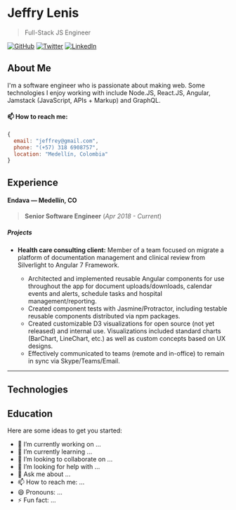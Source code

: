 # Jeffry Lenis 
> Full-Stack JS Engineer
<p>
	<a href="https://github.com/jeffrysteven"><img src="https://img.shields.io/github/followers/jeffrysteven.svg?label=GitHub&style=social" alt="GitHub"></a>
	<a href="https://twitter.com/jeffrysteven"><img src="https://img.shields.io/twitter/follow/jeffrysteven?label=Twitter&style=social" alt="Twitter"></a>
	<a href="https://www.linkedin.com/in/jeffrystevenl"><img src="https://img.shields.io/badge/LinkedIn--_.svg?style=social&logo=linkedin" alt="LinkedIn"></a>
</p>

## About Me

I'm a software engineer who is passionate about making web. Some technologies I enjoy working with include Node.JS, React.JS, Angular, Jamstack (JavaScript, APIs + Markup) and GraphQL.

#### 📫 How to reach me: 
```javascript
{
  email: "jeffrey@gmail.com",
  phone: "(+57) 318 6908757",
  location: "Medellín, Colombia"
}
```

## Experience 
#### Endava — Medellín, CO

> **Senior Software Engineer** (*Apr 2018 - Current*)

##### Projects
  - **Health care consulting client:** Member of a team focused on migrate a platform of documentation management and clinical review from Silverlight to Angular 7 Framework.
  
    - Architected and implemented reusable Angular components for use throughout the app for document uploads/downloads, calendar events and alerts, schedule tasks and hospital management/reporting.
    - Created component tests with Jasmine/Protractor, including testable reusable components distributed via npm packages.
    - Created customizable D3 visualizations for open source (not yet released) and internal use. Visualizations included standard charts (BarChart, LineChart, etc.) as well as custom concepts based on UX designs.
    - Effectively communicated to teams (remote and in-office) to remain in sync via Skype/Teams/Email.

---

## Technologies

## Education

Here are some ideas to get you started:

- 🔭 I’m currently working on ...
- 🌱 I’m currently learning ...
- 👯 I’m looking to collaborate on ...
- 🤔 I’m looking for help with ...
- 💬 Ask me about ...
- 📫 How to reach me: ...
- 😄 Pronouns: ...
- ⚡ Fun fact: ...
